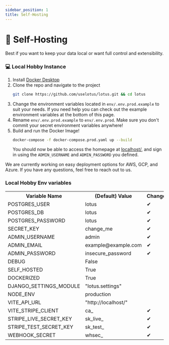 ```yaml
---
sidebar_position: 1
title: Self-Hosting
---
```


# :bust_in_silhouette: Self-Hosting

Best if you want to keep your data local or want full control and extensibility.

### :computer: Local Hobby Instance

1. Install [Docker Desktop](https://www.docker.com/products/docker-desktop/)
2. Clone the repo and navigate to the project
   ```sh
   git clone https://github.com/uselotus/lotus.git && cd lotus
   ```
3. Change the environment variables located in `env/.env.prod.example` to suit your needs. If you need help you can check out the example environment variables at the bottom of this page.
4. Rename `env/.env.prod.example` to `env/.env.prod`. Make sure you don't commit your secret environment variables anywhere!
5. Build and run the Docker Image!
   ```sh
   docker-compose -f docker-compose.prod.yaml up --build
   ```
   You should now be able to access the homepage at [localhost/](http://localhost/), and sign in using the `ADMIN_USERNAME` and `ADMIN_PASSWORD` you defined.

We are currently working on easy deployment options for AWS, GCP, and Azure. If you have any questions, feel free to reach out to us.

### Local Hobby Env variables

<table>
  <tr>
    <th>Variable Name</th>
    <th>(Default) Value</th>
    <th>Change?</th>
  </tr>
  <tr>
    <td>POSTGRES_USER</td>
    <td>lotus</td>
    <td>&#10004;</td>
  </tr>
  <tr>
    <td>POSTGRES_DB</td>
    <td>lotus</td>
    <td>&#10004;</td>
  </tr>
  <tr>
    <td>POSTGRES_PASSWORD</td>
    <td>lotus</td>
    <td>&#10004;</td>
  </tr>

  <tr>
    <td>SECRET_KEY</td>
    <td>change_me</td>
    <td>&#10004;</td>
  </tr>
  <tr>
    <td>ADMIN_USERNAME</td>
    <td>admin</td>
    <td>&#10004;</td>
  </tr>
  <tr>
    <td>ADMIN_EMAIL</td>
    <td>example@example.com</td>
    <td>&#10004;</td>
  </tr>
  <tr>
    <td>ADMIN_PASSWORD</td>
    <td>insecure_password</td>
    <td>&#10004;</td>
  </tr>
  <tr>
    <td>DEBUG</td>
    <td>False</td>
    <td></td>
  </tr>
  <tr>
    <td>SELF_HOSTED</td>
    <td>True</td>
    <td></td>
  </tr>
  <tr>
    <td>DOCKERIZED</td>
    <td>True</td>
    <td></td>
  </tr>
  <tr>
    <td>DJANGO_SETTINGS_MODULE</td>
    <td>"lotus.settings"</td>
    <td></td>
  </tr>

  <tr>
    <td>NODE_ENV</td>
    <td>production</td>
    <td></td>
  </tr>
  <tr>
    <td>VITE_API_URL</td>
    <td>"http://localhost/"</td>
    <td></td>
  </tr>

  <tr>
    <td>VITE_STRIPE_CLIENT</td>
    <td>ca_</td>
    <td>&#10004;</td>
  </tr>
  <tr>
    <td>STRIPE_LIVE_SECRET_KEY</td>
    <td>sk_live_</td>
    <td>&#10004;</td>
  </tr>
  <tr>
    <td>STRIPE_TEST_SECRET_KEY</td>
    <td>sk_test_</td>
    <td>&#10004;</td>
  </tr>
  <tr>
    <td>WEBHOOK_SECRET</td>
    <td>whsec_</td>
    <td>&#10004;</td>
  </tr>
</table>
